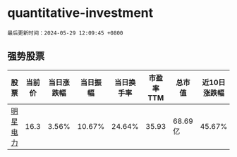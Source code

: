 # quantitative-investment

`最后更新时间：2024-05-29 12:09:45 +0800`

## 强势股票

|股票|当前价|当日涨跌幅|当日振幅|当日换手率|市盈率TTM|总市值|近10日涨跌幅|
|----|----|----|----|----|----|----|----|
|[明星电力](https://xueqiu.com/S/SH600101)|16.3|3.56%|10.67%|24.64%|35.93|68.69亿|45.67%|
